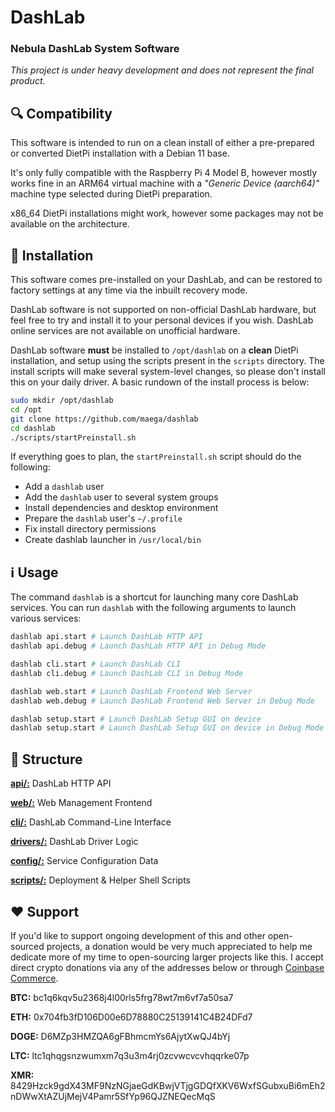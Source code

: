 # DashLab
### Nebula DashLab System Software

_This project is under heavy development and does not represent the final product._

## :mag: Compatibility

This software is intended to run on a clean install of either a pre-prepared or converted DietPi installation with a Debian 11 base.

It's only fully compatible with the Raspberry Pi 4 Model B, however mostly works fine in an ARM64 virtual machine with a *"Generic Device (aarch64)"* machine type selected during DietPi preparation.

x86_64 DietPi installations might work, however some packages may not be available on the architecture.

## :electric_plug: Installation

This software comes pre-installed on your DashLab, and can be restored to factory settings at any time via the inbuilt recovery mode.

DashLab software is not supported on non-official DashLab hardware, but feel free to try and install it to your personal devices if you wish. DashLab online services are not available on unofficial hardware.

DashLab software **must** be installed to `/opt/dashlab` on a **clean** DietPi installation, and setup using the scripts present in the `scripts` directory. The install scripts will make several system-level changes, so please don't install this on your daily driver. A basic rundown of the install process is below:

```bash
sudo mkdir /opt/dashlab
cd /opt
git clone https://github.com/maega/dashlab
cd dashlab
./scripts/startPreinstall.sh
```

If everything goes to plan, the `startPreinstall.sh` script should do the following:

* Add a `dashlab` user
* Add the `dashlab` user to several system groups
* Install dependencies and desktop environment
* Prepare the `dashlab` user's `~/.profile`
* Fix install directory permissions
* Create dashlab launcher in `/usr/local/bin`

## :information_source: Usage

The command `dashlab` is a shortcut for launching many core DashLab services. You can run `dashlab` with the following arguments to launch various services:

```bash
dashlab api.start # Launch DashLab HTTP API
dashlab api.debug # Launch DashLab HTTP API in Debug Mode

dashlab cli.start # Launch DashLab CLI
dashlab cli.debug # Launch DashLab CLI in Debug Mode

dashlab web.start # Launch DashLab Frontend Web Server
dashlab web.debug # Launch DashLab Frontend Web Server in Debug Mode

dashlab setup.start # Launch DashLab Setup GUI on device
dashlab setup.start # Launch DashLab Setup GUI on device in Debug Mode
```

## :nut_and_bolt: Structure

**[api/:](api/)** DashLab HTTP API

**[web/:](web/)** Web Management Frontend

**[cli/:](cli/)** DashLab Command-Line Interface

**[drivers/:](drivers/)** DashLab Driver Logic

**[config/:](config/)** Service Configuration Data

**[scripts/:](scripts/)** Deployment & Helper Shell Scripts

## :heart: Support

If you'd like to support ongoing development of this and other open-sourced projects, a donation would be very much appreciated to help me dedicate more of my time to open-sourcing larger projects like this. I accept direct crypto donations via any of the addresses below or through [Coinbase Commerce](https://commerce.coinbase.com/checkout/bb4f7665-bfdc-4c22-9fc8-78299010b1c8).

**BTC:** bc1q6kqv5u2368j4l00rls5frg78wt7m6vf7a50sa7

**ETH:** 0x704fb3fD106D00e6D78880C25139141C4B24DFd7

**DOGE:** D6MZp3HMZQA6gFBhmcmYs6AjytXwQJ4bYj

**LTC:** ltc1qhqgsnzwumxm7q3u3m4rj0zcvwcvcvhqqrke07p

**XMR:** 8429Hzck9gdX43MF9NzNGjaeGdKBwjVTjgGDQfXKV6WxfSGubxuBi6mEh2nDWwXtAZUjMejV4Pamr5SfYp96QJZNEQecMqS
